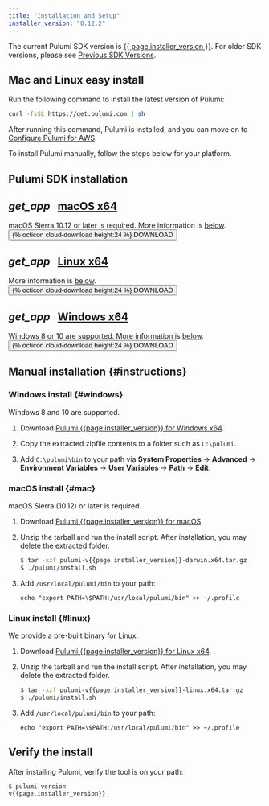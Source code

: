 ```yaml
---
title: "Installation and Setup"
installer_version: "0.12.2"
---
```


<!-- 
NOTE: To update this page with a new binary release, do the following:
- Update `installer_version` in the YAML front matter above. 
- Update changelog.md with the latest fixes in the release
-->

The current Pulumi SDK version is <a href="./changelog.html#{{ page.installer_version }}">{{ page.installer_version }}</a>.  For older SDK versions, please see <a href="./changelog.html#all-versions">Previous SDK Versions</a>.

## Mac and Linux easy install

Run the following command to install the latest version of Pulumi:

```bash
curl -fsSL https://get.pulumi.com | sh
```

After running this command, Pulumi is installed, and you can move on to [Configure Pulumi for AWS](./aws.html).

To install Pulumi manually, follow the steps below for your platform.

## Pulumi SDK installation

<div class="card-table">
    <div class="mdl-card mdl-shadow--2dp">
        <div class="mdl-card__title">
            <h2 class="mdl-card__title-text">
                <i class="material-icons">get_app</i>
                &nbsp;
                <a href="https://get.pulumi.com/releases/sdk/pulumi-v{{page.installer_version}}-darwin-x64.tar.gz">macOS x64</a>
            </h2>
        </div>
        <div class="mdl-card__supporting-text">
            <span class="card-text">
                macOS Sierra 10.12 or later is required.
                More information is <a href="#mac">below</a>.
            </span>
        </div>
        <div class="mdl-card__actions mdl-card--border">
            <a
                    id="macos-download-link"
                    href="https://get.pulumi.com/releases/sdk/pulumi-v{{page.installer_version}}-darwin-x64.tar.gz" role="button">
                <button class="mdl-button mdl-js-button mdl-button--raised mdl-button--colored">
                    {% octicon cloud-download height:24 %} DOWNLOAD
                </button>
            </a>
        </div>
    </div>
    <div class="mdl-card mdl-shadow--2dp">
        <div class="mdl-card__title">
            <h2 class="mdl-card__title-text">
                <i class="material-icons">get_app</i>
                &nbsp;
                <a href="https://get.pulumi.com/releases/sdk/pulumi-v{{page.installer_version}}-linux-x64.tar.gz">Linux x64</a>
            </h2>
        </div>
        <div class="mdl-card__supporting-text">
            <span class="card-text">
                More information is <a href="#linux">below</a>.
            </span>
        </div>
        <div class="mdl-card__actions mdl-card--border">
            <a
                    id="linux-download-link"
                    href="https://get.pulumi.com/releases/sdk/pulumi-v{{page.installer_version}}-linux-x64.tar.gz" role="button">
                <button class="mdl-button mdl-js-button mdl-button--raised mdl-button--colored">
                    {% octicon cloud-download height:24 %} DOWNLOAD
                </button>
            </a>
        </div>
    </div>
    <div class="mdl-card mdl-shadow--2dp">
        <div class="mdl-card__title">
            <h2 class="mdl-card__title-text">
                <i class="material-icons">get_app</i>
                &nbsp;
                <a href="https://get.pulumi.com/releases/sdk/pulumi-v{{page.installer_version}}-windows-x64.zip">Windows x64</a>
            </h2>
        </div>
        <div class="mdl-card__supporting-text">
            <span class="card-text">
                Windows 8 or 10 are supported.
                More information is <a href="#windows">below</a>.
            </span>
        </div>
        <div class="mdl-card__actions mdl-card--border">
            <a
                    id="windows-download-link"
                    href="https://get.pulumi.com/releases/sdk/pulumi-v{{page.installer_version}}-windows-x64.zip" role="button">
                <button class="mdl-button mdl-js-button mdl-button--raised mdl-button--colored">
                    {% octicon cloud-download height:24 %} DOWNLOAD
                </button>
            </a>
        </div>
    </div>
</div>

## Manual installation {#instructions}

### Windows install {#windows}

Windows 8 and 10 are supported.

1.  Download [Pulumi {{page.installer_version}} for Windows x64](https://get.pulumi.com/releases/sdk/pulumi-v{{page.installer_version}}-windows.x64.zip).

1.  Copy the extracted zipfile contents to a folder such as `C:\pulumi`.

1. Add `C:\pulumi\bin` to your path via **System Properties** -> **Advanced** -> **Environment Variables** -> **User Variables** -> **Path** -> **Edit**.

### macOS install {#mac}

macOS Sierra (10.12) or later is required. 

1.  Download [Pulumi {{page.installer_version}} for macOS](https://get.pulumi.com/releases/sdk/pulumi-v{{page.installer_version}}-darwin.x64.tar.gz).

1.  Unzip the tarball and run the install script. After installation, you may delete the extracted folder. 

    ```bash
    $ tar -xzf pulumi-v{{page.installer_version}}-darwin.x64.tar.gz
    $ ./pulumi/install.sh 
    ```

1.  Add `/usr/local/pulumi/bin` to your path:

    ```
    echo "export PATH=\$PATH:/usr/local/pulumi/bin" >> ~/.profile
    ```

### Linux install {#linux}

We provide a pre-built binary for Linux.

1.  Download [Pulumi {{page.installer_version}} for Linux x64](https://get.pulumi.com/releases/sdk/pulumi-v{{page.installer_version}}-linux.x64.tar.gz).

1.  Unzip the tarball and run the install script. After installation, you may delete the extracted folder. 

    ```bash
    $ tar -xzf pulumi-v{{page.installer_version}}-linux.x64.tar.gz
    $ ./pulumi/install.sh
    ```

1.  Add `/usr/local/pulumi/bin` to your path:

    ```
    echo "export PATH=\$PATH:/usr/local/pulumi/bin" >> ~/.profile
    ```

## Verify the install

After installing Pulumi, verify the tool is on your path: 

```bash
$ pulumi version
v{{page.installer_version}}
```
